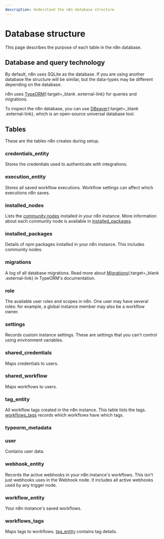 ```yaml
---
description: Understand the n8n database structure
---
```


# Database structure

This page describes the purpose of each table in the n8n database.

## Database and query technology

By default, n8n uses SQLite as the database. If you are using another database the structure will be similar, but the data-types may be different depending on the database.

n8n uses [TypeORM](https://github.com/typeorm/typeorm){:target=_blank .external-link} for queries and migrations.

To inspect the n8n database, you can use [DBeaver](https://dbeaver.io){:target=_blank .external-link}, which is an open-source universal database tool.

## Tables

These are the tables n8n creates during setup.

### credentials_entity

Stores the credentials used to authenticate with integrations.

### execution_entity

Stores all saved workflow executions. Workflow settings can affect which executions n8n saves.

### installed_nodes

Lists the [community nodes](/integrations/community-nodes/) installed in your n8n instance. More information about each community node is available in [installed_packages](#installed_packages).

### installed_packages

Details of npm packages installed in your n8n instance. This includes community nodes.

<!-- TODO: clarify difference btw this and installed_nodes -->

### migrations

A log of all database migrations. Read more about [Migrations](https://github.com/typeorm/typeorm/blob/master/docs/migrations.md){:target=_blank .external-link} in TypeORM's documentation.

### role

The available user roles and scopes in n8n. One user may have several roles: for example, a global instance member may also be a workflow owner.

### settings

Records custom instance settings. These are settings that you can't control using environment variables.

<!-- TODO: would it also list env vars? -->

### shared_credentials

Maps credentials to users.

### shared_workflow

Maps workflows to users.

### tag_entity

All workflow tags created in the n8n instance. This table lists the tags. [workflows_tags](#workflows_tags) records which workflows have which tags.

### typeorm_metadata

### user

Contains user data.

### webhook_entity

Records the active webhooks in your n8n instance's workflows. This isn't just webhooks uses in the Webhook node. It includes all active webhooks used by any trigger node.

### workflow_entity

Your n8n instance's saved workflows.

### workflows_tags

Maps tags to workflows. [tag_entity](#tag_entity) contains tag details.
